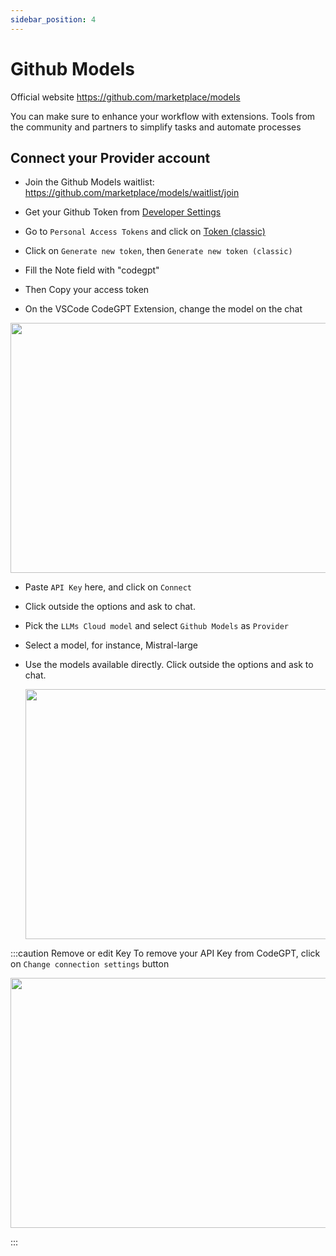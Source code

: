 ```yaml
---
sidebar_position: 4
---
```

# Github Models

Official website https://github.com/marketplace/models

You can make sure to enhance your workflow with extensions.
Tools from the community and partners to simplify tasks and automate processes

## Connect your Provider account

- Join the Github Models waitlist: https://github.com/marketplace/models/waitlist/join
- Get your Github Token from [Developer Settings](https://github.com/settings/apps)
- Go to `Personal Access Tokens` and click on [Token (classic)](https://github.com/settings/tokens)
- Click on `Generate new token`, then `Generate new token (classic)`
- Fill the Note field with "codegpt"
- Then Copy your access token
   
- On the VSCode CodeGPT Extension, change the model on the chat

<p align="center"><img width="550" height="400" src="https://github.com/user-attachments/assets/0a6791c5-bdf1-4410-a77a-4e9083993b7a"/></p>

- Paste `API Key` here, and click on `Connect`
- Click outside the options and ask to chat.
- Pick the `LLMs Cloud model` and select `Github Models` as `Provider`
- Select a model, for instance, Mistral-large
- Use the models available directly. Click outside the options and ask to chat.

  <p align="center"><img width="550" height="400" src="https://github.com/user-attachments/assets/9d12c9d3-9cc8-47ec-8708-8e35b4a214a2"/></p>

:::caution Remove or edit Key
To remove your API Key from CodeGPT, click on `Change connection settings` button
 <p align="center"><img width="550" height="400" src="https://github.com/user-attachments/assets/80c61868-3a7a-4972-bd46-c2540604a5d6"/></p>
:::





